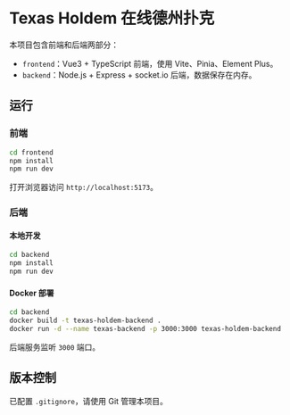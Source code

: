# Texas Holdem 在线德州扑克

本项目包含前端和后端两部分：

- `frontend`：Vue3 + TypeScript 前端，使用 Vite、Pinia、Element Plus。
- `backend`：Node.js + Express + socket.io 后端，数据保存在内存。

## 运行

### 前端

```bash
cd frontend
npm install
npm run dev
```

打开浏览器访问 `http://localhost:5173`。

### 后端

#### 本地开发

```bash
cd backend
npm install
npm run dev
```

#### Docker 部署

```bash
cd backend
docker build -t texas-holdem-backend .
docker run -d --name texas-backend -p 3000:3000 texas-holdem-backend
```

后端服务监听 `3000` 端口。

## 版本控制

已配置 `.gitignore`，请使用 Git 管理本项目。